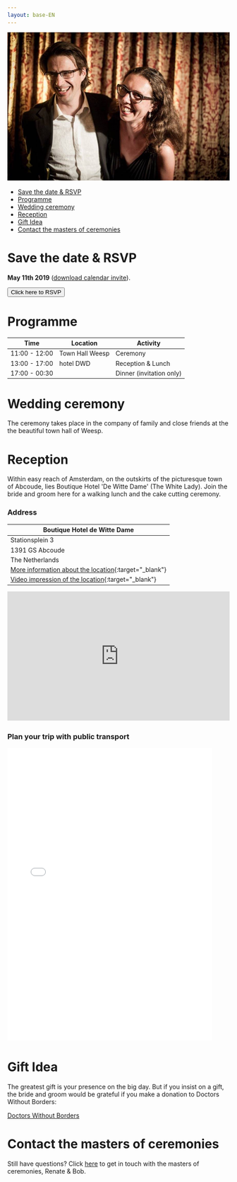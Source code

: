 ```yaml
---
layout: base-EN
---
```


![Tosja and Richard](/images/tr.jpg "Tosja and Richard")

- [Save the date & RSVP](#save-the-date--rsvp)
- [Programme](#programme)
- [Wedding ceremony](#wedding-ceremony)
- [Reception](#reception)
- [Gift Idea](#gift-idea)
- [Contact the masters of ceremonies](#contact-the-masters-of-ceremonies)

# Save the date & RSVP

**May 11th 2019** ([download calendar invite](/Tosja_and_Richards_Wedding.ics)).

<button onclick="showMailingPopUp(); return false;">Click here to RSVP</button>

# Programme

| Time          | Location        | Activity |
| ------------- | --------------- | -------- |
| 11:00 - 12:00 | Town Hall Weesp | Ceremony |
| 13:00 - 17:00 | hotel DWD       | Reception & Lunch    |
| 17:00 - 00:30 |                 | Dinner (invitation only)  |

# Wedding ceremony

The ceremony takes place in the company of family and close friends at the the beautiful town hall of Weesp.

# Reception

Within easy reach of Amsterdam, on the outskirts of the picturesque town of Abcoude, lies Boutique Hotel 'De Witte Dame' (The White Lady). Join the bride and groom here for a walking lunch and the cake cutting ceremony. 

### Address

| Boutique Hotel de Witte Dame |
| --------------- |
| Stationsplein 3 |
| 1391 GS Abcoude |
| The Netherlands |
| [More information about the location](https://www.hoteldwd.nl/en/){:target="_blank"} |
| [Video impression of the location](https://www.youtube.com/watch?v=VY-d1Dv2fbo){:target="_blank"} |

<iframe src="https://www.google.com/maps/embed?pb=!1m14!1m8!1m3!1d19530.71773399236!2d4.966225277253436!3d52.27353425844868!3m2!1i1024!2i768!4f13.1!3m3!1m2!1s0x0%3A0xcf7673dbed8398e3!2sBoutique+Hotel+De+Witte+Dame!5e0!3m2!1sen!2snl!4v1541432986283" width="100%" height="292" frameborder="0" style="border:0" allowfullscreen></iframe>

### Plan your trip with public transport

<iframe height="662" width="92%" frameborder="0" id="reisplanner-widget" src="//www.ns.nl/nswidget/reisplanner?code=dDpUb3NqYSAmIFJpY2hhcmQncyBXZWRkaW5nLHRzOjEsYnRhcDoxLGFzOlN0YXRpb25zcGxlaW4s YXc6QWJjb3VkZSxibjpCb3V0aXF1ZSBIb3RlbCBkZSBXaXR0ZSBEYW1lLGJhOjEsc2g6MyxzYWs6 I2ZmZmZmZixzYXRrOiNmZmM3MzMsc2I6NDIwLHNsazojMDAxNzY2LHNyOjEsc3JrOiNlNWU1ZTUs c3g6MTMsc3hrOiMzODM4Mzgsc3Q6MTUsc3RrOiMwMDE3NjYsejpTVlZMTW5WeU1saG9TVFZRUmtw aFRVRT0NCiw= " style="border:0"></iframe>

# Gift Idea

The greatest gift is your presence on the big day. But if you insist on a gift, the bride and groom would be grateful if you make a donation to Doctors Without Borders:

[Doctors Without Borders](https://donate.doctorswithoutborders.org/onetime-b.cfm?utm_expid=.ACVuR8QfQoWRpTdJzwfNnQ.1&utm_referrer=https%3A%2F%2Fwww.doctorswithoutborders.org%2F)

# Contact the masters of ceremonies

Still have questions? Click [here](mailto:wedding@tosja-richard.com) to get in touch with the masters of ceremonies, Renate & Bob.
